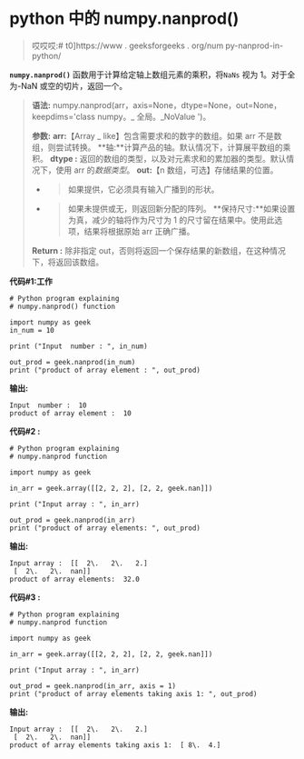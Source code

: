 # python 中的 numpy.nanprod()

> 哎哎哎:# t0]https://www . geeksforgeeks . org/num py-nanprod-in-python/

**`numpy.nanprod()`** 函数用于计算给定轴上数组元素的乘积，将`NaNs` 视为 1。对于全为-NaN 或空的切片，返回一个。

> **语法:** numpy.nanprod(arr，axis=None，dtype=None，out=None，keepdims='class numpy。_ 全局。_NoValue ')。
> 
> **参数:**
> **arr:**【Array _ like】包含需要求和的数字的数组。如果 arr 不是数组，则尝试转换。
> **轴:**计算产品的轴。默认情况下，计算展平数组的乘积。
> **dtype :** 返回的数组的类型，以及对元素求和的累加器的类型。默认情况下，使用 arr 的*数据类型*。
> **out:**【n 数组，可选】存储结果的位置。
> - >如果提供，它必须具有输入广播到的形状。
> - >如果未提供或无，则返回新分配的阵列。
> **保持尺寸:**如果设置为真，减少的轴将作为尺寸为 1 的尺寸留在结果中。使用此选项，结果将根据原始 arr 正确广播。
> 
> **Return :** 除非指定 out，否则将返回一个保存结果的新数组，在这种情况下，将返回该数组。

**代码#1:工作**

```
# Python program explaining
# numpy.nanprod() function

import numpy as geek
in_num = 10

print ("Input  number : ", in_num)

out_prod = geek.nanprod(in_num) 
print ("product of array element : ", out_prod) 
```

**输出:**

```
Input  number :  10
product of array element :  10

```

**代码#2 :**

```
# Python program explaining
# numpy.nanprod function

import numpy as geek

in_arr = geek.array([[2, 2, 2], [2, 2, geek.nan]])

print ("Input array : ", in_arr) 

out_prod = geek.nanprod(in_arr) 
print ("product of array elements: ", out_prod) 
```

**输出:**

```
Input array :  [[  2\.   2\.   2.]
 [  2\.   2\.  nan]]
product of array elements:  32.0

```

**代码#3 :**

```
# Python program explaining
# numpy.nanprod function

import numpy as geek

in_arr = geek.array([[2, 2, 2], [2, 2, geek.nan]])

print ("Input array : ", in_arr) 

out_prod = geek.nanprod(in_arr, axis = 1) 
print ("product of array elements taking axis 1: ", out_prod) 
```

**输出:**

```
Input array :  [[  2\.   2\.   2.]
 [  2\.   2\.  nan]]
product of array elements taking axis 1:  [ 8\.  4.]

```
